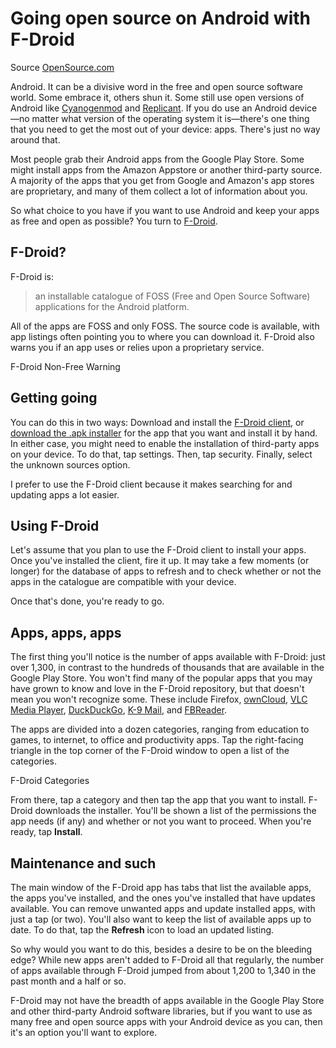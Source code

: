 # Going open source on Android with F-Droid
Source [OpenSource.com](https://opensource.com/life/15/1/going-open-source-android-f-droid)

Android. It can be a divisive word in the free and open source software world. Some embrace it, others shun it. Some still use open versions of Android like [Cyanogenmod](http://www.cyanogenmod.org/) and [Replicant](http://replicant.us/). If you do use an Android device—no matter what version of the operating system it is—there's one thing that you need to get the most out of your device: apps. There's just no way around that.

Most people grab their Android apps from the Google Play Store. Some might install apps from the Amazon Appstore or another third-party source. A majority of the apps that you get from Google and Amazon's app stores are proprietary, and many of them collect a lot of information about you.

So what choice to you have if you want to use Android and keep your apps as free and open as possible? You turn to [F-Droid](https://f-droid.org/).

## F-Droid?

F-Droid is:

>an installable catalogue of FOSS (Free and Open Source Software) applications for the Android platform.

All of the apps are FOSS and only FOSS. The source code is available, with app listings often pointing you to where you can download it. F-Droid also warns you if an app uses or relies upon a proprietary service.

F-Droid Non-Free Warning

## Getting going

You can do this in two ways: Download and install the [F-Droid client](https://f-droid.org/repository/browse/), or [download the .apk installer](https://f-droid.org/repository/browse/) for the app that you want and install it by hand. In either case, you might need to enable the installation of third-party apps on your device. To do that, tap settings. Then, tap security. Finally, select the unknown sources option.

I prefer to use the F-Droid client because it makes searching for and updating apps a lot easier.

## Using F-Droid

Let's assume that you plan to use the F-Droid client to install your apps. Once you've installed the client, fire it up. It may take a few moments (or longer) for the database of apps to refresh and to check whether or not the apps in the catalogue are compatible with your device.

Once that's done, you're ready to go.

## Apps, apps, apps

The first thing you'll notice is the number of apps available with F-Droid: just over 1,300, in contrast to the hundreds of thousands that are available in the Google Play Store. You won't find many of the popular apps that you may have grown to know and love in the F-Droid repository, but that doesn't mean you won't recognize some. These include Firefox, [ownCloud](http://www.owncloud.org/), [VLC Media Player](http://www.videolan.org/vlc/index.html), [DuckDuckGo](https://duckduckgo.com/), [K-9 Mail](http://k9mail.org/), and [FBReader](http://fbreader.org/).

The apps are divided into a dozen categories, ranging from education to games, to internet, to office and productivity apps. Tap the right-facing triangle in the top corner of the F-Droid window to open a list of the categories.

F-Droid Categories

From there, tap a category and then tap the app that you want to install. F-Droid downloads the installer. You'll be shown a list of the permissions the app needs (if any) and whether or not you want to proceed. When you're ready, tap **Install**.

## Maintenance and such

The main window of the F-Droid app has tabs that list the available apps, the apps you've installed, and the ones you've installed that have updates available. You can remove unwanted apps and update installed apps, with just a tap (or two). You'll also want to keep the list of available apps up to date. To do that, tap the **Refresh** icon to load an updated listing.

So why would you want to do this, besides a desire to be on the bleeding edge? While new apps aren't added to F-Droid all that regularly, the number of apps available through F-Droid jumped from about 1,200 to 1,340 in the past month and a half or so.

F-Droid may not have the breadth of apps available in the Google Play Store and other third-party Android software libraries, but if you want to use as many free and open source apps with your Android device as you can, then it's an option you'll want to explore.
